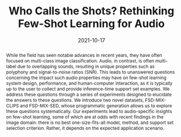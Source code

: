 ---
layout: default-publication
title: "Who Calls the Shots? Rethinking Few-Shot Learning for Audio"
collection: publications
permalink: /publications/2021-10-17-wang2021who
abstract: "While the field has seen notable advances in recent years, they have often focused on multi-class image classification. Audio, in contrast, is often multi-label due to overlapping sounds, resulting in unique properties such as polyphony and signal-to-noise ratios (SNR). This leads to unanswered questions concerning the impact such audio properties may have on few-shot learning system design, performance, and human-computer interaction, as it is typically up to the user to collect and provide inference-time support set examples. We address these questions through a series of experiments designed to elucidate the answers to these questions. We introduce two novel datasets, FSD-MIX-CLIPS and FSD-MIX-SED, whose programmatic generation allows us to explore these questions systematically. Our experiments lead to audio-specific insights on few-shot learning, some of which are at odds with recent findings in the image domain: there is no best one-size-fits-all model, method, and support set selection criterion. Rather, it depends on the expected application scenario."
date: 2021-10-17
venue: 'IEEE Workshop on Applications of Signal Processing to Audio and Acoustics'
venue_short: 'WASPAA'
paperurl: '/files/wang2021who.pdf'
image: '/assets/images/wang2021who_recap.png'
imagewidth: 75.0
presentation: '/files/wang2021who_presentation.pdf'
code: 'https://github.com/wangyu/rethink-audio-fsl'
codename: 'Code repository'
data: 'https://doi.org/10.5281/zenodo.5574135'
dataname: 'FSD-MIX-CLIPS'
categories: 
  - Environmental Machine Listening
citation: 'Wang, Y., Bryan, N., Salamon, J., Cartwright, M., Bello, J.P. Who calls the shots? Rethinking few-shot learning for audio. In <i>Proceedings of the IEEE Workshop on Applications of Signal Processing to Audio and Acoustics (WASPAA)</i>, 2021. <b><i class="fas fa-fw fa-trophy" aria-hidden="true"></i> Special Best Paper Award</b>'
---
